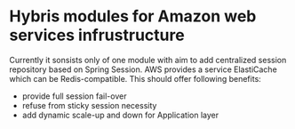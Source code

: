 # Hybris modules for Amazon web services infrustructure

Currently it sonsists only of one module with aim to add centralized session repository based on Spring Session. AWS provides a service ElastiCache which can be Redis-compatible. This should offer following benefits:
- provide full session fail-over
- refuse from sticky session necessity
- add dynamic scale-up and down for Application layer
